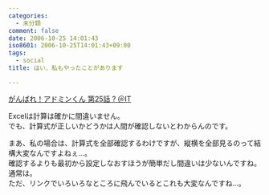 ```yaml
---
categories:
  - 未分類
comment: false
date: 2006-10-25 14:01:43
iso8601: 2006-10-25T14:01:43+09:00
tags:
  - social
title: はい、私もやったことがあります

---
```


<div class="entry-body">
  <p><a title="がんばれ！アドミンくん 第25話 ? ＠IT" href="http://www.atmarkit.co.jp/fwin2k/itpropower/admin-kun/025/adminkun025.html">がんばれ！アドミンくん 第25話 ? ＠IT</a></p>

  <p>Excelは計算は確かに間違いません。<br />
    でも、計算式が正しいかどうかは人間が確認しないとわからんのです。</p>

  <p>まあ、私の場合は、計算式を全部確認するわけですが、縦横を全部見るのって結構大変なんですよねぇ…。<br />
    確認するよりも最初から設定しなおすほうが簡単だし間違いは少ないんですね。通常は。<br />
    ただ、リンクでいろいろなところに飛んでいるとこれも大変なんですね…。</p>
</div>
